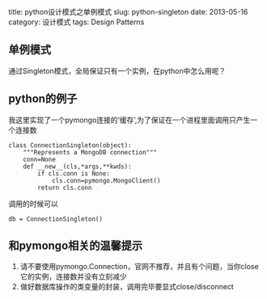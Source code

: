 title: python设计模式之单例模式
slug: python-singleton
date: 2013-05-16
category: 设计模式 
tags: Design Patterns

单例模式
-------

通过Singleton模式，全局保证只有一个实例，在python中怎么用呢？

python的例子
---

我这里实现了一个pymongo连接的‘缓存’,为了保证在一个进程里面调用只产生一个连接数

    class ConnectionSingleton(object):
        """Represents a MongoDB connection"""
        conn=None
        def __new__(cls,*args,**kwds):
            if cls.conn is None:
                cls.conn=pymongo.MongoClient()
            return cls.conn

调用的时候可以

    db = ConnectionSingleton()


和pymongo相关的温馨提示
-----------------

1. 请不要使用pymongo.Connection，官网不推荐，并且有个问题，当你close它的实例，连接数并没有立刻减少
2. 做好数据库操作的类变量的封装，调用完毕要显式close/disconnect

